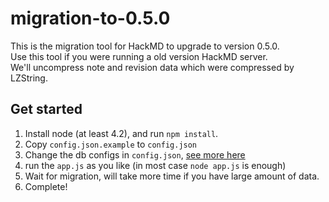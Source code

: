 migration-to-0.5.0
===

This is the migration tool for HackMD to upgrade to version 0.5.0.  
Use this tool if you were running a old version HackMD server.  
We'll uncompress note and revision data which were compressed by LZString.

Get started
---

1. Install node (at least 4.2), and run `npm install`.
2. Copy `config.json.example` to `config.json`
3. Change the db configs in `config.json`, [see more here](http://sequelize.readthedocs.io/en/latest/api/sequelize/)
4. run the `app.js` as you like (in most case `node app.js` is enough)
5. Wait for migration, will take more time if you have large amount of data.
6. Complete!
